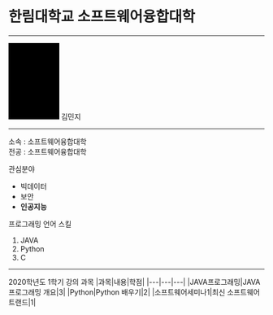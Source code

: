 # 한림대학교 소프트웨어융합대학 
---
<img src=1.png height=150 widht=150>
김민지

---

소속 : 소프트웨어융합대학   
전공 : 소프트웨어융합대학

관심분야   
* 빅데이터
* 보안
* **인공지능**

프로그래밍 언어 스킬   
1. JAVA
2. Python
3. C

---------

2020학년도 1학기 강의 과목
|과목|내용|학점|
|---|---|---|
|JAVA프로그래밍|JAVA프로그래밍 개요|3|
|Python|Python 배우기|2|
|소프트웨어세미나1|최신 소프트웨어 트랜드|1|
